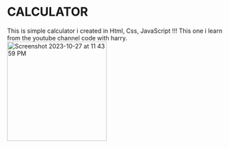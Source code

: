 # CALCULATOR
This is simple calculator i created in Html, Css, JavaScript !!!
This one i learn from the youtube channel code with harry.
<img width="233" alt="Screenshot 2023-10-27 at 11 43 59 PM" src="https://github.com/Anand3125/CALCULATOR/assets/124582976/0a00f9b1-610d-41a3-ace8-386de07d82cb">
